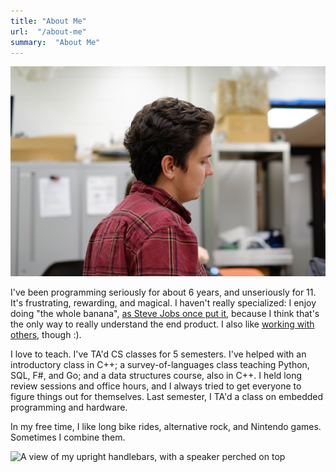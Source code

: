 ```yaml
---
title: "About Me"
url:  "/about-me"
summary:  "About Me"
---
```


![A profile image of me from 2024](me.png)

I've been programming seriously for about 6 years, and unseriously for 11. It's frustrating, rewarding, and magical. I haven't really specialized: I enjoy doing "the whole banana", [as Steve Jobs once put it](https://youtu.be/wvhW8cp15tk?si=4e90tnhFE73BHlq1&t=5016), because I think that's the only way to really understand the end product. I also like [working with others](projects#nullability-in-oohttpsgithubcomolympicenenullability-in-oo), though :).

<!--- TODO: Link "working with others" to any projects I've done that have involved working with others. --->

I love to teach. I've TA'd CS classes for 5 semesters. I've helped with an introductory class in C++; a survey-of-languages class teaching Python, SQL, F#, and Go; and a data structures course, also in C++. I held long review sessions and office hours, and I always tried to get everyone to figure things out for themselves. Last semester, I TA'd a class on embedded programming and hardware.


<!--- For the intro class, I was still figuring out how to teach at all. For the survey class, I had to work with a shifting curriculum and an unhelpful professor; and I also needed to brush up on all those languages (which I only sort-of knew). For data structures, it was a real shift going back to teaching freshmen, and I needed patience - both with the students and with all those lovely [template](https://en.wikipedia.org/wiki/Template_(C%2B%2B)) errors. --->

In my free time, I like long bike rides, alternative rock, and Nintendo games. Sometimes I combine them.

![A view of my upright handlebars, with a speaker perched on top](biking.png)
